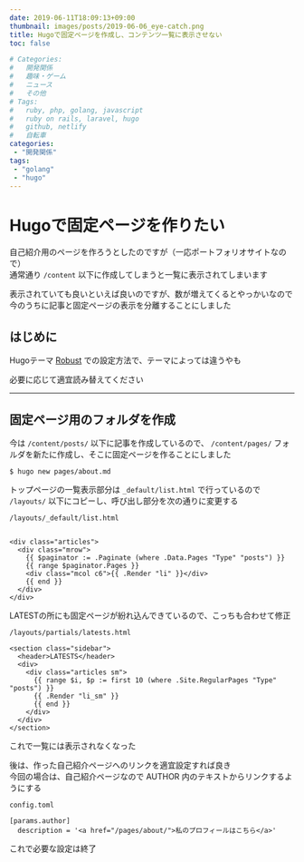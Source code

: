 ```yaml
---
date: 2019-06-11T18:09:13+09:00
thumbnail: images/posts/2019-06-06_eye-catch.png
title: Hugoで固定ページを作成し、コンテンツ一覧に表示させない
toc: false

# Categories:
#   開発関係
#   趣味・ゲーム
#   ニュース
#   その他
# Tags:
#   ruby, php, golang, javascript
#   ruby on rails, laravel, hugo
#   github, netlify
#   自転車
categories:
 - "開発関係"
tags:
 - "golang"
 - "hugo"
---
```


# Hugoで固定ページを作りたい
自己紹介用のページを作ろうとしたのですが（一応ポートフォリオサイトなので）  
通常通り <code>/content</code> 以下に作成してしまうと一覧に表示されてしまいます

表示されていても良いといえば良いのですが、数が増えてくるとやっかいなので  
今のうちに記事と固定ページの表示を分離することにしました

## はじめに
Hugoテーマ [Robust](https://github.com/dim0627/hugo_theme_robust) での設定方法で、テーマによっては違うやも

必要に応じて適宜読み替えてください

* * *
## 固定ページ用のフォルダを作成

今は <code>/content/posts/</code> 以下に記事を作成しているので、
<code>/content/pages/</code> フォルダを新たに作成し、そこに固定ページを作ることにしました

```
$ hugo new pages/about.md
```

トップページの一覧表示部分は <code>_default/list.html</code> で行っているので <code>/layouts/</code> 以下にコピーし、呼び出し部分を次の通りに変更する

```
/layouts/_default/list.html


<div class="articles">
  <div class="mrow">
    {{ $paginator := .Paginate (where .Data.Pages "Type" "posts") }}
    {{ range $paginator.Pages }}
    <div class="mcol c6">{{ .Render "li" }}</div>
    {{ end }}
  </div>
</div>
```

LATESTの所にも固定ページが紛れ込んできているので、こっちも合わせて修正

```
/layouts/partials/latests.html

<section class="sidebar">
  <header>LATESTS</header>
  <div>
    <div class="articles sm">
      {{ range $i, $p := first 10 (where .Site.RegularPages "Type" "posts") }}
      {{ .Render "li_sm" }}
      {{ end }}
    </div>
  </div>
</section>
```

これで一覧には表示されなくなった

後は、作った自己紹介ページへのリンクを適宜設定すれば良き  
今回の場合は、自己紹介ページなので AUTHOR 内のテキストからリンクするようにする

```
config.toml

[params.author]
  description = '<a href="/pages/about/">私のプロフィールはこちら</a>'
```

これで必要な設定は終了

